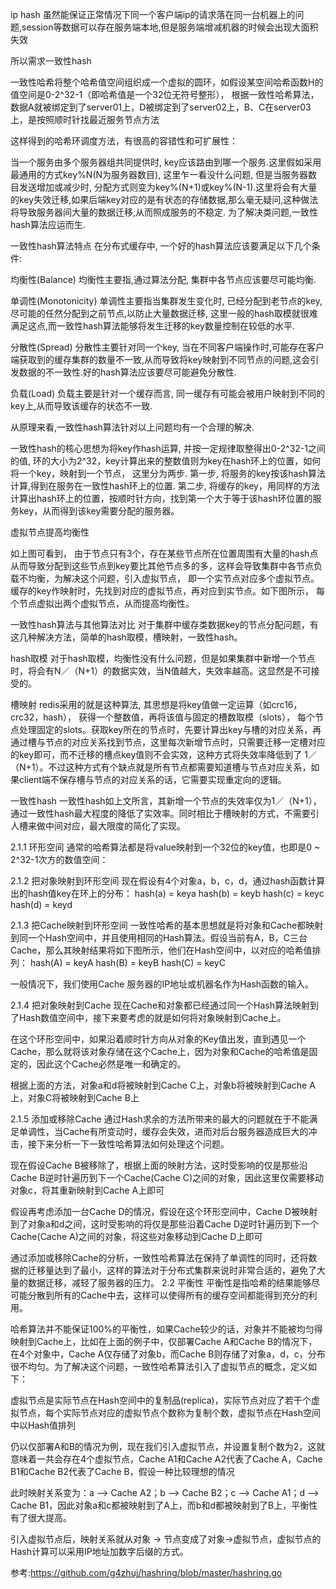 ip hash 虽然能保证正常情况下同一个客户端ip的请求落在同一台机器上的问题,session等数据可以存在服务端本地,但是服务端增减机器的时候会出现大面积失效

所以需求一致性hash

一致性哈希将整个哈希值空间组织成一个虚拟的圆环，如假设某空间哈希函数H的值空间是0-2^32-1（即哈希值是一个32位无符号整形），
根据一致性哈希算法，数据A就被绑定到了server01上，D被绑定到了server02上，B、C在server03上，是按照顺时针找最近服务节点方法

这样得到的哈希环调度方法，有很高的容错性和可扩展性：


 当一个服务由多个服务器组共同提供时, key应该路由到哪一个服务.这里假如采用最通用的方式key%N(N为服务器数目), 这里乍一看没什么问题, 但是当服务器数目发送增加或减少时, 分配方式则变为key%(N+1)或key%(N-1).这里将会有大量的key失效迁移,如果后端key对应的是有状态的存储数据,那么毫无疑问,这种做法将导致服务器间大量的数据迁移,从而照成服务的不稳定. 为了解决类问题,一致性hash算法应运而生.

 一致性hash算法特点
 在分布式缓存中, 一个好的hash算法应该要满足以下几个条件:

 均衡性(Balance)
 均衡性主要指,通过算法分配, 集群中各节点应该要尽可能均衡.

 单调性(Monotonicity)
 单调性主要指当集群发生变化时, 已经分配到老节点的key, 尽可能的任然分配到之前节点,以防止大量数据迁移, 这里一般的hash取模就很难满足这点,而一致性hash算法能够将发生迁移的key数量控制在较低的水平.

 分散性(Spread)
 分散性主要针对同一个key, 当在不同客户端操作时,可能存在客户端获取到的缓存集群的数量不一致,从而导致将key映射到不同节点的问题,这会引发数据的不一致性.好的hash算法应该要尽可能避免分散性.

 负载(Load)
 负载主要是针对一个缓存而言, 同一缓存有可能会被用户映射到不同的key上,从而导致该缓存的状态不一致.

 从原理来看,一致性hash算法针对以上问题均有一个合理的解决.


 一致性hash的核心思想为将key作hash运算, 并按一定规律取整得出0-2^32-1之间的值, 环的大小为2^32，key计算出来的整数值则为key在hash环上的位置，如何将一个key，映射到一个节点， 这里分为两步.
 第一步, 将服务的key按该hash算法计算,得到在服务在一致性hash环上的位置.
 第二步, 将缓存的key，用同样的方法计算出hash环上的位置，按顺时针方向，找到第一个大于等于该hash环位置的服务key，从而得到该key需要分配的服务器。


 虚拟节点提高均衡性

 如上图可看到， 由于节点只有3个，存在某些节点所在位置周围有大量的hash点从而导致分配到这些节点到key要比其他节点多的多，这样会导致集群中各节点负载不均衡，为解决这个问题，引入虚拟节点， 即一个实节点对应多个虚拟节点。缓存的key作映射时，先找到对应的虚拟节点，再对应到实节点。如下图所示， 每个节点虚拟出两个虚拟节点，从而提高均衡性。


一致性hash算法与其他算法对比
对于集群中缓存类数据key的节点分配问题，有这几种解决方法，简单的hash取模，槽映射，一致性hash。

hash取模
对于hash取模，均衡性没有什么问题，但是如果集群中新增一个节点时，将会有N／（N+1）的数据实效，当N值越大，失效率越高。这显然是不可接受的。

槽映射
redis采用的就是这种算法, 其思想是将key值做一定运算（如crc16， crc32，hash）， 获得一个整数值，再将该值与固定的槽数取模（slots）， 每个节点处理固定的slots。获取key所在的节点时，先要计算出key与槽的对应关系，再通过槽与节点的对应关系找到节点，这里每次新增节点时，只需要迁移一定槽对应的key即可，而不迁移的槽点key值则不会实效，这种方式将失效率降低到了 1／（N+1）。不过这种方式有个缺点就是所有节点都需要知道槽与节点对应关系，如果client端不保存槽与节点的对应关系的话，它需要实现重定向的逻辑。

一致性hash
一致性hash如上文所言，其新增一个节点的失效率仅为1／（N+1），通过一致性hash最大程度的降低了实效率。同时相比于槽映射的方式，不需要引人槽来做中间对应，最大限度的简化了实现。



2.1.1 环形空间
通常的哈希算法都是将value映射到一个32位的key值，也即是0 ~ 2^32-1次方的数值空间：

2.1.2 把对象映射到环形空间
现在假设有4个对象a，b，c，d，通过hash函数计算出的hash值key在环上的分布：
hash(a) = keya
hash(b) = keyb
hash(c) = keyc
hash(d) = keyd

2.1.3 把Cache映射到环形空间
一致性哈希的基本思想就是将对象和Cache都映射到同一个Hash空间中，并且使用相同的Hash算法。假设当前有A，B，C三台Cache，那么其映射结果将如下图所示，他们在Hash空间中，以对应的哈希值排列：
hash(A) = keyA
hash(B) = keyB
hash(C) = keyC

一般情况下，我们使用Cache 服务器的IP地址或机器名作为Hash函数的输入。

2.1.4 把对象映射到Cache
现在Cache和对象都已经通过同一个Hash算法映射到了Hash数值空间中，接下来要考虑的就是如何将对象映射到Cache上。

在这个环形空间中，如果沿着顺时针方向从对象的Key值出发，直到遇见一个Cache，那么就将该对象存储在这个Cache上，因为对象和Cache的哈希值是固定的，因此这个Cache必然是唯一和确定的。

根据上面的方法，对象a和d将被映射到Cache C上，对象b将被映射到Cache A上，对象C将被映射到Cache B上


2.1.5 添加或移除Cache
通过Hash求余的方法所带来的最大的问题就在于不能满足单调性，当Cache有所变动时，缓存会失效，进而对后台服务器造成巨大的冲击，接下来分析一下一致性哈希算法如何处理这个问题。

现在假设Cache B被移除了，根据上面的映射方法，这时受影响的仅是那些沿Cache B逆时针遍历到下一个Cache(Cache C)之间的对象，因此这里仅需要移动对象c，将其重新映射到Cache A上即可

假设再考虑添加一台Cache D的情况，假设在这个环形空间中，Cache D被映射到了对象a和d之间，这时受影响的将仅是那些沿着Cache D逆时针遍历到下一个Cache(Cache A)之间的对象，将这些对象移动到Cache D上即可


通过添加或移除Cache的分析，一致性哈希算法在保持了单调性的同时，还将数据的迁移量达到了最小，这样的算法对于分布式集群来说时非常合适的，避免了大量的数据迁移，减轻了服务器的压力。
2.2 平衡性
平衡性是指哈希的结果能够尽可能分散到所有的Cache中去，这样可以使得所有的缓存空间都能得到充分的利用。

哈希算法并不能保证100%的平衡性，如果Cache较少的话，对象并不能被均匀得映射到Cache上，比如在上面的例子中，仅部署Cache A和Cache B的情况下，在4个对象中，Cache A仅存储了对象b，而Cache B则存储了对象a，d，c，分布很不均匀。为了解决这个问题，一致性哈希算法引入了虚拟节点的概念，定义如下：

虚拟节点是实际节点在Hash空间中的复制品(replica)，实际节点对应了若干个虚拟节点，每个实际节点对应的虚拟节点个数称为复制个数，虚拟节点在Hash空间中以Hash值排列

仍以仅部署A和B的情况为例，现在我们引入虚拟节点，并设置复制个数为2，这就意味着一共会存在4个虚拟节点，Cache A1和Cache A2代表了Cache A，Cache B1和Cache B2代表了Cache B，假设一种比较理想的情况


此时映射关系变为：a --> Cache A2；b --> Cache B2；c --> Cache A1；d --> Cache B1，因此对象a和c都被映射到了A上，而b和d都被映射到了B上，平衡性有了很大提高。

引入虚拟节点后，映射关系就从对象 -> 节点变成了对象->虚拟节点，虚拟节点的Hash计算可以采用IP地址加数字后缀的方式。


参考:https://github.com/g4zhuj/hashring/blob/master/hashring.go
